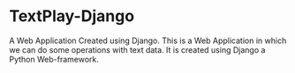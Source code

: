 # TextPlay-Django
A Web Application Created using Django.
This is a Web Application in which we can do some operations with text data.
It is created using Django a Python Web-framework.
